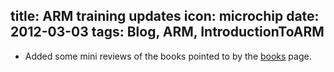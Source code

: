 title: ARM training updates
icon: microchip
date: 2012-03-03
tags: Blog, ARM, IntroductionToARM
----

* Added some mini reviews of the books pointed to by the [books](/arm/introduction-to-arm/books.html) page.
